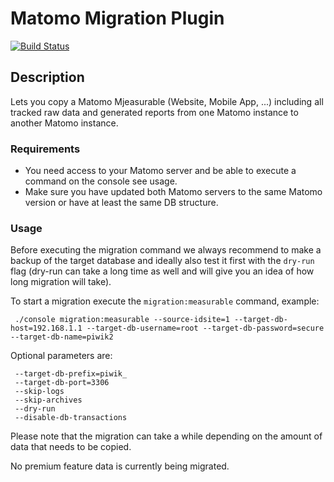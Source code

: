 # Matomo Migration Plugin

[![Build Status](https://travis-ci.org/matomo-org/plugin-Migration.svg?branch=master)](https://travis-ci.org/matomo-org/plugin-Migration)

## Description

Lets you copy a Matomo Mjeasurable (Website, Mobile App, ...) including all tracked raw data and generated reports
from one Matomo instance to another Matomo instance.

### Requirements

* You need access to your Matomo server and be able to execute a command on the console see usage.
* Make sure you have updated both Matomo servers to the same Matomo version or have at least the same DB structure.

### Usage

Before executing the migration command we always recommend to make a backup of the target database and ideally also test
it first with the `dry-run` flag (dry-run can take a long time as well and will give you an idea of how long migration
will take).

To start a migration execute the `migration:measurable` command, example:

```
 ./console migration:measurable --source-idsite=1 --target-db-host=192.168.1.1 --target-db-username=root --target-db-password=secure --target-db-name=piwik2
```

Optional parameters are:

```
 --target-db-prefix=piwik_
 --target-db-port=3306
 --skip-logs
 --skip-archives
 --dry-run
 --disable-db-transactions
```

Please note that the migration can take a while depending on the amount of data that needs to be copied.

No premium feature data is currently being migrated.
